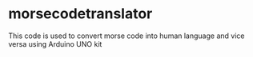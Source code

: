 # morsecodetranslator
This code is used to convert morse code into human language and vice versa using Arduino UNO kit
